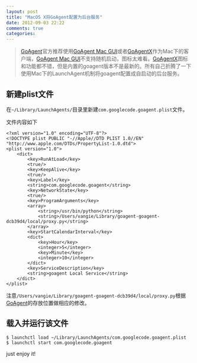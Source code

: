 ```yaml
---
layout: post
title: "MacOS X将GoAgent配置为后台服务"
date: 2012-09-03 22:22
comments: true
categories: 
---
```

>[GoAgent]官方推荐使用[GoAgent Mac GUI]或者[GoAgentX]作为Mac下的客户端，[GoAgent Mac GUI]不支持随机启动，图标太难看。[GoAgentX]图标和功能都不错，但是内置的goagent版本不是最新的。所有自己折腾了一下使用Mac下的LaunchAgent机制将goagent配置成自启动的后台服务。

## 新建plist文件
在`~/Library/LaunchAgents/`目录里新建`com.googlecode.goagent.plist`文件。

<!-- more -->

文件内容如下

	<?xml version="1.0" encoding="UTF-8"?>
	<!DOCTYPE plist PUBLIC "-//Apple//DTD PLIST 1.0//EN" "http://www.apple.com/DTDs/PropertyList-1.0.dtd">
	<plist version="1.0">
		<dict>
			<key>RunAtLoad</key>  
        	<true/>
			<key>KeepAlive</key>
			<true/>
			<key>Label</key>
			<string>com.googlecode.goagent</string>
			<key>NetworkState</key>
			<true/>
			<key>ProgramArguments</key>
			<array>
				<string>/usr/bin/python</string>
				<string>/Users/vangie/Library/goagent-goagent-dcb39d4/local/proxy.py</string>
			</array>
			<key>StartCalendarInterval</key>
       		<dict>
       	    	<key>Hour</key>
            	<integer>5</integer>
            	<key>Minute</key>
            	<integer>10</integer>
        	</dict>
			<key>ServiceDescription</key>
			<string>goagent Local Service</string>
		</dict>
	</plist>
	
注意`/Users/vangie/Library/goagent-goagent-dcb39d4/local/proxy.py`根据[GoAgent]的存放位置做相应的修改。 

## 载入并运行该文件

	$ launchctl load ~/Library/LaunchAgents/com.googlecode.goagent.plist
	$ launchctl start com.googlecode.goagent

just enjoy it!

[GoAgent]: http://code.google.com/p/goagent/ "GoAgent"
[GoAgent Mac GUI]: https://goagent.googlecode.com/files/GoAgentMac.dmg "GoAgent Mac GUI"
[GoAgentX]: https://github.com/ohdarling/GoAgentX "GoAgentX"